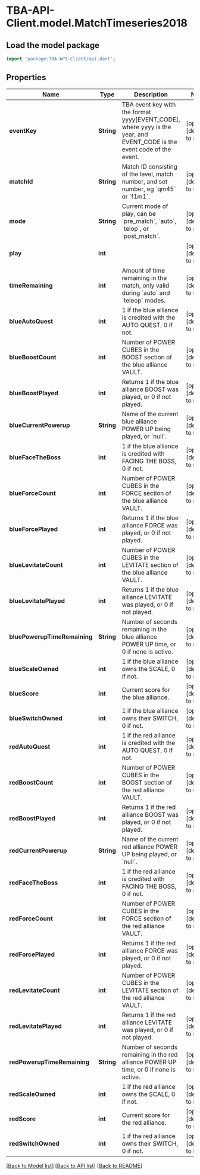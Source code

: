 # TBA-API-Client.model.MatchTimeseries2018

## Load the model package
```dart
import 'package:TBA-API-Client/api.dart';
```

## Properties
Name | Type | Description | Notes
------------ | ------------- | ------------- | -------------
**eventKey** | **String** | TBA event key with the format yyyy[EVENT_CODE], where yyyy is the year, and EVENT_CODE is the event code of the event. | [optional] [default to null]
**matchId** | **String** | Match ID consisting of the level, match number, and set number, eg &#x60;qm45&#x60; or &#x60;f1m1&#x60;. | [optional] [default to null]
**mode** | **String** | Current mode of play, can be &#x60;pre_match&#x60;, &#x60;auto&#x60;, &#x60;telop&#x60;, or &#x60;post_match&#x60;. | [optional] [default to null]
**play** | **int** |  | [optional] [default to null]
**timeRemaining** | **int** | Amount of time remaining in the match, only valid during &#x60;auto&#x60; and &#x60;teleop&#x60; modes. | [optional] [default to null]
**blueAutoQuest** | **int** | 1 if the blue alliance is credited with the AUTO QUEST, 0 if not. | [optional] [default to null]
**blueBoostCount** | **int** | Number of POWER CUBES in the BOOST section of the blue alliance VAULT. | [optional] [default to null]
**blueBoostPlayed** | **int** | Returns 1 if the blue alliance BOOST was played, or 0 if not played. | [optional] [default to null]
**blueCurrentPowerup** | **String** | Name of the current blue alliance POWER UP being played, or &#x60;null&#x60;. | [optional] [default to null]
**blueFaceTheBoss** | **int** | 1 if the blue alliance is credited with FACING THE BOSS, 0 if not. | [optional] [default to null]
**blueForceCount** | **int** | Number of POWER CUBES in the FORCE section of the blue alliance VAULT. | [optional] [default to null]
**blueForcePlayed** | **int** | Returns 1 if the blue alliance FORCE was played, or 0 if not played. | [optional] [default to null]
**blueLevitateCount** | **int** | Number of POWER CUBES in the LEVITATE section of the blue alliance VAULT. | [optional] [default to null]
**blueLevitatePlayed** | **int** | Returns 1 if the blue alliance LEVITATE was played, or 0 if not played. | [optional] [default to null]
**bluePowerupTimeRemaining** | **String** | Number of seconds remaining in the blue alliance POWER UP time, or 0 if none is active. | [optional] [default to null]
**blueScaleOwned** | **int** | 1 if the blue alliance owns the SCALE, 0 if not. | [optional] [default to null]
**blueScore** | **int** | Current score for the blue alliance. | [optional] [default to null]
**blueSwitchOwned** | **int** | 1 if the blue alliance owns their SWITCH, 0 if not. | [optional] [default to null]
**redAutoQuest** | **int** | 1 if the red alliance is credited with the AUTO QUEST, 0 if not. | [optional] [default to null]
**redBoostCount** | **int** | Number of POWER CUBES in the BOOST section of the red alliance VAULT. | [optional] [default to null]
**redBoostPlayed** | **int** | Returns 1 if the red alliance BOOST was played, or 0 if not played. | [optional] [default to null]
**redCurrentPowerup** | **String** | Name of the current red alliance POWER UP being played, or &#x60;null&#x60;. | [optional] [default to null]
**redFaceTheBoss** | **int** | 1 if the red alliance is credited with FACING THE BOSS, 0 if not. | [optional] [default to null]
**redForceCount** | **int** | Number of POWER CUBES in the FORCE section of the red alliance VAULT. | [optional] [default to null]
**redForcePlayed** | **int** | Returns 1 if the red alliance FORCE was played, or 0 if not played. | [optional] [default to null]
**redLevitateCount** | **int** | Number of POWER CUBES in the LEVITATE section of the red alliance VAULT. | [optional] [default to null]
**redLevitatePlayed** | **int** | Returns 1 if the red alliance LEVITATE was played, or 0 if not played. | [optional] [default to null]
**redPowerupTimeRemaining** | **String** | Number of seconds remaining in the red alliance POWER UP time, or 0 if none is active. | [optional] [default to null]
**redScaleOwned** | **int** | 1 if the red alliance owns the SCALE, 0 if not. | [optional] [default to null]
**redScore** | **int** | Current score for the red alliance. | [optional] [default to null]
**redSwitchOwned** | **int** | 1 if the red alliance owns their SWITCH, 0 if not. | [optional] [default to null]

[[Back to Model list]](../README.md#documentation-for-models) [[Back to API list]](../README.md#documentation-for-api-endpoints) [[Back to README]](../README.md)


